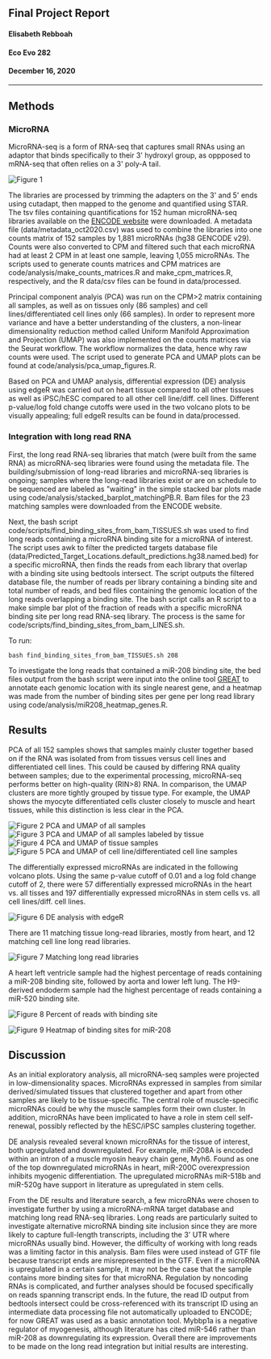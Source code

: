##  Final Project Report
#### Elisabeth Rebboah
#### Eco Evo 282
#### December 16, 2020
***
## Methods
### MicroRNA
MicroRNA-seq is a form of RNA-seq that captures small RNAs using an adaptor that binds specifically to their 3' hydroxyl group, as oppposed to mRNA-seq that often relies on a 3' poly-A tail.

![Figure 1](fig1_experimentOverview.png)

The libraries are processed by trimming the adapters on the 3' and 5' ends using cutadapt, then  mapped to the genome and quantified using STAR. The tsv files containing quantifications for 152 human microRNA-seq libraries available on the [ENCODE website](https://www.encodeproject.org/matrix/?type=Experiment&status=released&perturbed=false&assay_title=microRNA-seq&replicates.library.biosample.donor.organism.scientific_name=Homo+sapiens&award.rfa=ENCODE3&award.rfa=ENCODE4&perturbed=true&status=submitted) were downloaded. A metadata file (data/metadata_oct2020.csv) was used to combine the libraries into one counts matrix of 152 samples by 1,881 microRNAs (hg38 GENCODE v29). Counts were also converted to CPM and filtered such that each microRNA had at least 2 CPM in at least one sample, leaving 1,055 microRNAs. The scripts used to generate counts matrices and CPM matrices are code/analysis/make_counts_matrices.R and make_cpm_matrices.R, respectively, and the R data/csv files can be found in data/processed. 

Principal component analyis (PCA) was run on the CPM>2 matrix containing all samples, as well as on tissues only (86 samples) and cell lines/differentiated cell lines only (66 samples). In order to represent more variance and have a better understanding of the clusters, a non-linear dimensionality reduction method called Uniform Manifold Approximation and Projection (UMAP) was also implemented on the counts matrices via the Seurat workflow. The workflow normalizes the data, hence why raw counts were used. The script used to generate PCA and UMAP plots can be found at code/analysis/pca_umap_figures.R.     

Based on PCA and UMAP analysis, differential expression (DE) analysis using edgeR was carried out on heart tissue compared to all other tissues as well as iPSC/hESC compared to all other cell line/diff. cell lines. Different p-value/log fold change cutoffs were used in the two volcano plots to be visually appealing; full edgeR results can be found in data/processed. 

### Integration with long read RNA
First, the long read RNA-seq libraries that match (were built from the same RNA) as microRNA-seq libraries were found using the metadata file. The building/submission of long-read libraries and microRNA-seq libraries is ongoing; samples where the long-read libraries exist or are on schedule to be sequenced are labeled as "waiting" in the simple stacked bar plots made using code/analysis/stacked_barplot_matchingPB.R. Bam files for the 23 matching samples were downloaded from the ENCODE website.

Next, the bash script code/scripts/find_binding_sites_from_bam_TISSUES.sh was used to find long reads containing a microRNA binding site for a microRNA of interest. The script uses awk to filter the predicted targets database file (data/Predicted_Target_Locations.default_predictions.hg38.named.bed) for a specific microRNA, then finds the reads from each library that overlap with a binding site using bedtools intersect. The script outputs the filtered database file, the number of reads per library containing a binding site and total number of reads, and bed files containing the genomic location of the long reads overlapping a binding site. The bash script calls an R script to a make simple bar plot of the fraction of reads with a specific microRNA binding site per long read RNA-seq library. The process is the same for code/scripts/find_binding_sites_from_bam_LINES.sh. 

To run:
```
bash find_binding_sites_from_bam_TISSUES.sh 208
```

To investigate the long reads that contained a miR-208 binding site, the bed files output from the bash script were input into the online tool [GREAT](http://great.stanford.edu/public/html/) to annotate each genomic location with its single nearest gene, and a heatmap was made from the number of binding sites per gene per long read library using code/analysis/miR208_heatmap_genes.R.

## Results
PCA of all 152 samples shows that samples mainly cluster together based on if the RNA was isolated from from tissues versus cell lines and differentiated cell lines. This could be caused by differing RNA quality between samples; due to the experimental processing, microRNA-seq performs better on high-quality (RIN>8) RNA. In comparison, the UMAP clusters are more tightly grouped by tissue type. For example, the UMAP shows the myocyte differentiated cells cluster closely to muscle and heart tissues, while this distinction is less clear in the PCA.

![Figure 2 PCA and UMAP of all samples](pca_umap_allSamples_SampleTypes.png)
![Figure 3 PCA and UMAP of all samples labeled by tissue](pca_umap_allSamples_TissueTypes.png)
![Figure 4 PCA and UMAP of tissue samples](pca_umap_TissueType_Tissue.png)
![Figure 5 PCA and UMAP of cell line/differentiated cell line samples](pca_umap_TissueType_CLsDCLs.png)

The differentially expressed microRNAs are indicated in the following volcano plots. Using the same p-value cutoff of 0.01 and a log fold change cutoff of 2, there were 57 differentially expressed microRNAs in the heart vs. all tisses and 197 differentially expressed microRNAs in stem cells vs. all cell lines/diff. cell lines. 

![Figure 6 DE analysis with edgeR](volcano_edgeR_heart_stemCells.png)

There are 11 matching tissue long-read libraries, mostly from heart, and 12 matching cell line long read libraries.

![Figure 7 Matching long read libraries](matchedPB_barplots.png)

A heart left ventricle sample had the highest percentage of reads containing a miR-208 binding site, followed by aorta and lower left lung. The H9-derived endoderm sample had the highest percentage of reads containing a miR-520 binding site.

![Figure 8 Percent of reads with binding site](percentreads_barplots.png)

![Figure 9 Heatmap of binding sites for miR-208](miR208_bindingsite_heatmap.png)

## Discussion
As an initial exploratory analysis, all microRNA-seq samples were projected in low-dimensionality spaces. MicroRNAs expressed in samples from similar derived/simulated tissues that clustered together and apart from other samples are likely to be tissue-specific. The central role of muscle-specific microRNAs could be why the muscle samples form their own cluster. In addition, microRNAs have been implicated to have a role in stem cell self-renewal, possibly reflected by the hESC/iPSC samples clustering together. 

DE analysis revealed several known microRNAs for the tissue of interest, both upregulated and downregulated. For example, miR-208A  is encoded within an intron of a muscle myosin heavy chain gene, Myh6. Found as one of the top downregulated microRNAs in heart, miR-200C overexpression inhibits myogenic differentiation. The upregulated microRNAs miR-518b and miR-520g have support in literature as upregulated in stem cells.

From the DE results and literature search, a few microRNAs were chosen to investigate further by using a microRNA-mRNA target database and matching long read RNA-seq libraries. Long reads are particularly suited to investigate alternative microRNA binding site inclusion since they are more likely to capture full-length transcripts, including the 3' UTR where microRNAs usually bind. However, the difficulty of working with long reads was a limiting factor in this analysis. Bam files were used instead of GTF file because transcript ends are misrepresented in the GTF. Even if a microRNA is upregulated in a certain sample, it may not be the case that the sample contains more binding sites for that microRNA. Regulation by noncoding RNAs is complicated, and further analyses should be focused specifically on reads spanning transcript ends. In the future, the read ID output from bedtools intersect could be cross-referenced with its transcript ID using an intermediate data processing file not automatically uploaded to ENCODE; for now GREAT was used as a basic annotation tool. Mybbp1a is a negative regulator of myogenesis, although literature has cited miR-546 rather than miR-208 as downregulating its expression. Overall there are improvements to be made on the long read integration but initial results are interesting.  




